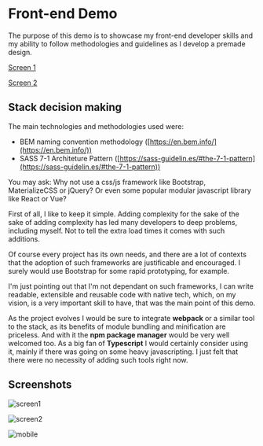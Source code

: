 # Front-end Demo

The purpose of this demo is to showcase my front-end developer skills and my ability to follow methodologies and guidelines as I develop a premade design.

[Screen 1](https://frontend-demo.netlify.com/)

[Screen 2](https://frontend-demo.netlify.com/screen2.html)

## Stack decision making

The main technologies and methodologies used were: 

* BEM naming convention methodology ([https://en.bem.info/](https://en.bem.info/)) 
* SASS 7-1 Architeture Pattern ([https://sass-guidelin.es/#the-7-1-pattern](https://sass-guidelin.es/#the-7-1-pattern))

You may ask: Why not use a css/js framework like Bootstrap, MaterializeCSS or jQuery? Or even some popular modular javascript library like React or Vue?

First of all, I like to keep it simple. Adding complexity for the sake of the sake of adding complexity has led many developers to deep problems, including myself. Not to tell the extra load times it comes with such additions.

Of course every project has its own needs, and there are a lot of contexts that the adoption of such frameworks are justificable and encouraged. I surely would use Bootstrap for some rapid prototyping, for example.

I'm just pointing out that I'm not dependant on such frameworks, I can write readable, extensible and reusable code with native tech, which, on my vision, is a very important skill to have, that was the main point of this demo.

As the project evolves I would be sure to integrate **webpack** or a similar tool to the stack, as its benefits of module bundling and minification are priceless. And with it the **npm package manager** would be very well welcomed too. As a big fan of **Typescript** I would certainly consider using it, mainly if there was going on some heavy javascripting. I just felt that there were no necessity of adding such tools right now.

## Screenshots

![screen1](https://imgur.com/MJVa93B.jpg)

![screen2](https://imgur.com/HfdhpW8.jpg)

![mobile](https://imgur.com/uubvXph.jpg)

